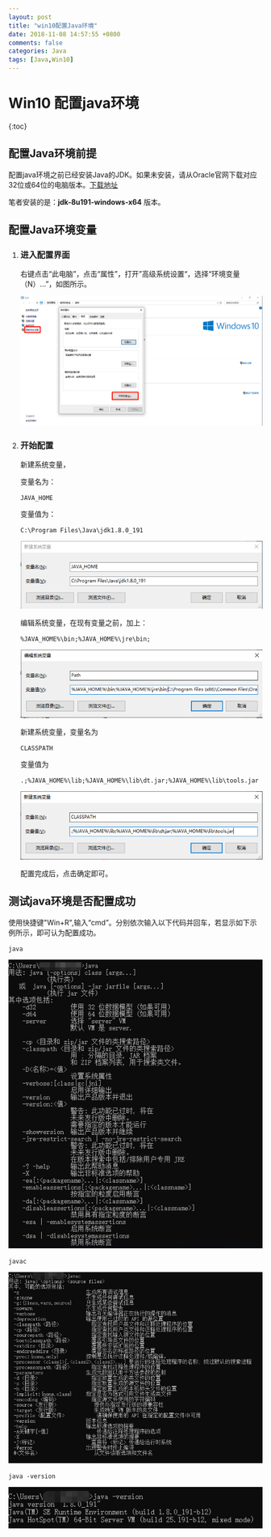 ```yaml
---
layout: post
title: "win10配置Java环境"
date: 2018-11-08 14:57:55 +0800
comments: false
categories: Java
tags: [Java,Win10]
---
```


# Win10 配置java环境

{:toc}

## 配置Java环境前提

配置java环境之前已经安装Java的JDK。如果未安装，请从Oracle官网下载对应32位或64位的电脑版本。[下载地址](https://www.oracle.com/technetwork/java/javase/downloads/jdk8-downloads-2133151.html)

笔者安装的是：**jdk-8u191-windows-x64** 版本。

## 配置Java环境变量

1. ### 进入配置界面

   右键点击“此电脑”，点击“属性”，打开”高级系统设置“，选择“环境变量（N）...”，如图所示。

   ![1541655901844](/assets/img/1541655901844.png)

2. ### 开始配置

   新建系统变量，

   变量名为：

   ```
   JAVA_HOME
   ```

   变量值为：

   ```
   C:\Program Files\Java\jdk1.8.0_191
   ```

   ![1541659170776](/assets/img/1541659170776.png)

   编辑系统变量，在现有变量之前，加上：

   ```
   %JAVA_HOME%\bin;%JAVA_HOME%\jre\bin;
   ```

   ![1541659435688](/assets/img/1541659435688.png)

   新建系统变量，变量名为

   ```
   CLASSPATH
   ```

   变量值为

   ```
   .;%JAVA_HOME%\lib;%JAVA_HOME%\lib\dt.jar;%JAVA_HOME%\lib\tools.jar
   ```

   ![1541659215120](/assets/img/1541659215120.png)

   配置完成后，点击确定即可。

## 测试java环境是否配置成功

使用快捷键"Win+R",输入“cmd”。分别依次输入以下代码并回车，若显示如下示例所示，即可认为配置成功。

```
java
```

![1541654993660](/assets/img/1541654993660.png)

```
javac
```

![1541654855230](/assets/img/1541654855230.png)

```
java -version
```

![1541655088797](/assets/img/1541655088797.png)



